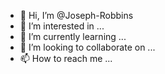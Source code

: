 - 👋 Hi, I’m @Joseph-Robbins
- 👀 I’m interested in ...
- 🌱 I’m currently learning ...
- 💞️ I’m looking to collaborate on ...
- 📫 How to reach me ...

<!---
Joseph-Robbins/Joseph-Robbins is a ✨ special ✨ repository because its `README.md` (this file) appears on your GitHub profile.
You can click the Preview link to take a look at your changes.
--->
